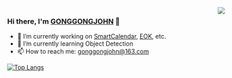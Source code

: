 <img align="right" src="https://github-readme-stats.vercel.app/api?username=gonggongjohn&show_icons=true&theme=tokyonight&hide_title=true" />

### Hi there, I'm [GONGGONGJOHN](https://gonggongjohn.me) 👋

- 🔭 I’m currently working on [SmartCalendar](https://github.com/gonggongjohn/Smart-Calendar), [EOK](https://github.com/gonggongjohn/Evolution-Of-Knowledge), etc.
- 🌱 I’m currently learning Object Detection
- 📫 How to reach me: gonggongjohn@163.com

[![Top Langs](https://github-readme-stats.vercel.app/api/top-langs/?username=gonggongjohn&layout=compact&exclude_repo=blog)](https://github.com/anuraghazra/github-readme-stats)

<!--
**gonggongjohn/gonggongjohn** is a ✨ _special_ ✨ repository because its `README.md` (this file) appears on your GitHub profile.

Here are some ideas to get you started:

- 🔭 I’m currently working on ...
- 🌱 I’m currently learning ...
- 👯 I’m looking to collaborate on ...
- 🤔 I’m looking for help with ...
- 💬 Ask me about ...
- 📫 How to reach me: ...
- 😄 Pronouns: ...
- ⚡ Fun fact: ...
-->
